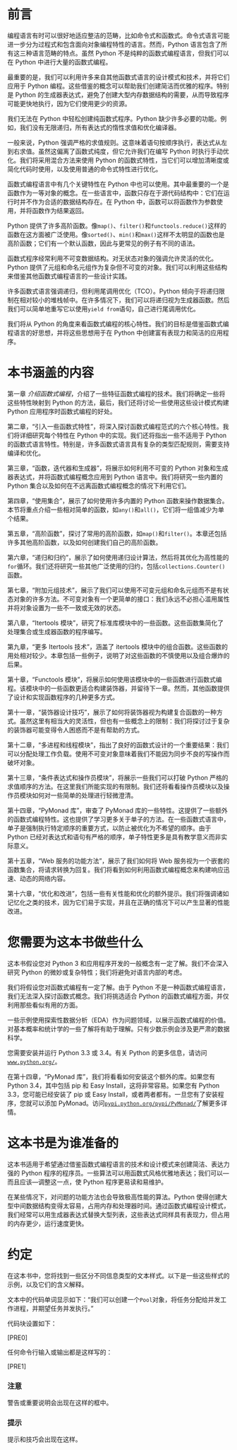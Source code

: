 # 前言

编程语言有时可以很好地适应整洁的范畴，比如命令式和函数式。命令式语言可能进一步分为过程式和包含面向对象编程特性的语言。然而，Python 语言包含了所有这三种语言范畴的特点。虽然 Python 不是纯粹的函数式编程语言，但我们可以在 Python 中进行大量的函数式编程。

最重要的是，我们可以利用许多来自其他函数式语言的设计模式和技术，并将它们应用于 Python 编程。这些借鉴的概念可以帮助我们创建简洁而优雅的程序。特别是 Python 的生成器表达式，避免了创建大型内存数据结构的需要，从而导致程序可能更快地执行，因为它们使用更少的资源。

我们无法在 Python 中轻松创建纯函数式程序。Python 缺少许多必要的功能。例如，我们没有无限递归，所有表达式的惰性求值和优化编译器。

一般来说，Python 强调严格的求值规则。这意味着语句按顺序执行，表达式从左到右求值。虽然这偏离了函数式纯度，但它允许我们在编写 Python 时执行手动优化。我们将采用混合方法来使用 Python 的函数式特性，当它们可以增加清晰度或简化代码时使用，以及使用普通的命令式特性进行优化。

函数式编程语言中有几个关键特性在 Python 中也可以使用。其中最重要的一个是函数作为一等对象的概念。在一些语言中，函数只存在于源代码结构中：它们在运行时并不作为合适的数据结构存在。在 Python 中，函数可以将函数作为参数使用，并将函数作为结果返回。

Python 提供了许多高阶函数。像`map()`、`filter()`和`functools.reduce()`这样的函数在这方面被广泛使用。像`sorted()`、`min()`和`max()`这样不太明显的函数也是高阶函数；它们有一个默认函数，因此与更常见的例子有不同的语法。

函数式程序经常利用不可变数据结构。对无状态对象的强调允许灵活的优化。Python 提供了元组和命名元组作为复杂但不可变的对象。我们可以利用这些结构来借鉴其他函数式编程语言的一些设计实践。

许多函数式语言强调递归，但利用尾调用优化（TCO）。Python 倾向于将递归限制在相对较小的堆栈帧中。在许多情况下，我们可以将递归视为生成器函数。然后我们可以简单地重写它以使用`yield from`语句，自己进行尾调用优化。

我们将从 Python 的角度来看函数式编程的核心特性。我们的目标是借鉴函数式编程语言的好思想，并将这些思想用于在 Python 中创建富有表现力和简洁的应用程序。

# 本书涵盖的内容

第一章 *介绍函数式编程*，介绍了一些特征函数式编程的技术。我们将确定一些将这些特性映射到 Python 的方法，最后，我们还将讨论一些使用这些设计模式构建 Python 应用程序时函数式编程的好处。

第二章，“引入一些函数式特性”，将深入探讨函数式编程范式的六个核心特性。我们将详细研究每个特性在 Python 中的实现。我们还将指出一些不适用于 Python 的函数式语言特性。特别是，许多函数式语言具有复杂的类型匹配规则，需要支持编译和优化。

第三章，“函数，迭代器和生成器”，将展示如何利用不可变的 Python 对象和生成器表达式，并将函数式编程概念应用到 Python 语言中。我们将研究一些内置的 Python 集合以及如何在不远离函数式编程概念的情况下利用它们。

第四章，“使用集合”，展示了如何使用许多内置的 Python 函数来操作数据集合。本节将重点介绍一些相对简单的函数，如`any()`和`all()`，它们将一组值减少为单个结果。

第五章，“高阶函数”，探讨了常用的高阶函数，如`map()`和`filter()`。本章还包括许多其他高阶函数，以及如何创建我们自己的高阶函数。

第六章，“递归和归约”，展示了如何使用递归设计算法，然后将其优化为高性能的`for`循环。我们还将研究一些其他广泛使用的归约，包括`collections.Counter()`函数。

第七章，“附加元组技术”，展示了我们可以使用不可变元组和命名元组而不是有状态对象的许多方法。不可变对象有一个更简单的接口：我们永远不必担心滥用属性并将对象设置为一些不一致或无效的状态。

第八章，“Itertools 模块”，研究了标准库模块中的一些函数。这些函数集简化了处理集合或生成器函数的程序编写。

第九章，“更多 Itertools 技术”，涵盖了 itertools 模块中的组合函数。这些函数的用处相对较少。本章包括一些例子，说明了对这些函数的不慎使用以及组合爆炸的后果。

第十章，“Functools 模块”，将展示如何使用该模块中的一些函数进行函数式编程。该模块中的一些函数更适合构建装饰器，并留待下一章。然而，其他函数提供了设计和实现函数程序的几种更多方式。

第十一章，“装饰器设计技巧”，展示了如何将装饰器视为构建复合函数的一种方式。虽然这里有相当大的灵活性，但也有一些概念上的限制：我们将探讨过于复杂的装饰器可能变得令人困惑而不是有帮助的方式。

第十二章，“多进程和线程模块”，指出了良好的函数式设计的一个重要结果：我们可以分配处理工作负载。使用不可变对象意味着我们不能因为同步不良的写操作而破坏对象。

第十三章，“条件表达式和操作员模块”，将展示一些我们可以打破 Python 严格的求值顺序的方法。在这里我们所能实现的有限制。我们还将看看操作员模块以及操作员模块如何对一些简单的处理进行轻微澄清。

第十四章，“PyMonad 库”，审查了 PyMonad 库的一些特性。这提供了一些额外的函数式编程特性。这也提供了学习更多关于单子的方法。在一些函数式语言中，单子是强制执行特定顺序的重要方式，以防止被优化为不希望的顺序。由于 Python 已经对表达式和语句有严格的顺序，单子特性更多是具有教学意义而非实际意义。

第十五章，“Web 服务的功能方法”，展示了我们如何将 Web 服务视为一个嵌套的函数集合，将请求转换为回复。我们将看到如何利用函数式编程概念来构建响应迅速、动态的网络内容。

第十六章，“优化和改进”，包括一些有关性能和优化的额外提示。我们将强调诸如记忆化之类的技术，因为它们易于实现，并且在正确的情况下可以产生显著的性能改进。

# 您需要为这本书做些什么

这本书假设您对 Python 3 和应用程序开发的一般概念有一定了解。我们不会深入研究 Python 的微妙或复杂特性；我们将避免对语言内部的考虑。

我们将假设您对函数式编程有一定了解。由于 Python 不是一种函数式编程语言，我们无法深入探讨函数式概念。我们将挑选适合 Python 的函数式编程方面，并仅利用那些看似有用的方面。

一些示例使用探索性数据分析（EDA）作为问题领域，以展示函数式编程的价值。对基本概率和统计学的一些了解将有助于理解。只有少数示例会涉及更严肃的数据科学。

您需要安装并运行 Python 3.3 或 3.4。有关 Python 的更多信息，请访问[`www.python.org/`](http://www.python.org/)。

在第十四章，“PyMonad 库”，我们将看看如何安装这个额外的库。如果您有 Python 3.4，其中包括 pip 和 Easy Install，这将非常容易。如果您有 Python 3.3，您可能已经安装了 pip 或 Easy Install，或者两者都有。一旦您有了安装程序，您就可以添加 PyMonad。访问[`pypi.python.org/pypi/PyMonad/`](https://pypi.python.org/pypi/PyMonad/)了解更多详情。

# 这本书是为谁准备的

这本书适用于希望通过借鉴函数式编程语言的技术和设计模式来创建简洁、表达力强的 Python 程序的程序员。一些算法可以用函数式风格优雅地表达；我们可以—而且应该—调整这一点，使 Python 程序更易读和易维护。

在某些情况下，对问题的功能方法也会导致极高性能的算法。Python 使得创建大型中间数据结构变得太容易，占用内存和处理器时间。通过函数式编程设计模式，我们经常可以用生成器表达式替换大型列表，这些表达式同样具有表现力，但占用的内存更少，运行速度更快。

# 约定

在这本书中，您将找到一些区分不同信息类型的文本样式。以下是一些这些样式的示例，以及它们的含义解释。

文本中的代码单词显示如下：“我们可以创建一个`Pool`对象，将任务分配给并发工作进程，并期望任务并发执行。”

代码块设置如下：

[PRE0]

任何命令行输入或输出都是这样写的：

[PRE1]

### 注意

警告或重要说明会出现在这样的框中。

### 提示

提示和技巧会出现在这样。
